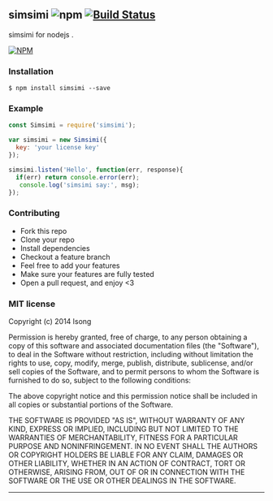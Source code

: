 ## simsimi ![npm](https://badge.fury.io/js/simsimi.png) [![Build Status](https://travis-ci.org/song940/simsimi.svg?branch=master)](https://travis-ci.org/song940/simsimi)

simsimi for nodejs .

[![NPM](https://nodei.co/npm/simsimi.png?downloads=true&downloadRank=true&stars=true)](https://nodei.co/npm/simsimi/)

### Installation

```shell
$ npm install simsimi --save
```


### Example

```js
const Simsimi = require('simsimi');

var simsimi = new Simsimi({
  key: 'your license key'
});

simsimi.listen('Hello', function(err, response){
  if(err) return console.error(err);
   console.log('simsimi say:', msg);
});
```


### Contributing
- Fork this repo
- Clone your repo
- Install dependencies
- Checkout a feature branch
- Feel free to add your features
- Make sure your features are fully tested
- Open a pull request, and enjoy <3

### MIT license
Copyright (c) 2014 lsong

Permission is hereby granted, free of charge, to any person obtaining a copy
of this software and associated documentation files (the &quot;Software&quot;), to deal
in the Software without restriction, including without limitation the rights
to use, copy, modify, merge, publish, distribute, sublicense, and/or sell
copies of the Software, and to permit persons to whom the Software is
furnished to do so, subject to the following conditions:

The above copyright notice and this permission notice shall be included in
all copies or substantial portions of the Software.

THE SOFTWARE IS PROVIDED &quot;AS IS&quot;, WITHOUT WARRANTY OF ANY KIND, EXPRESS OR
IMPLIED, INCLUDING BUT NOT LIMITED TO THE WARRANTIES OF MERCHANTABILITY,
FITNESS FOR A PARTICULAR PURPOSE AND NONINFRINGEMENT. IN NO EVENT SHALL THE
AUTHORS OR COPYRIGHT HOLDERS BE LIABLE FOR ANY CLAIM, DAMAGES OR OTHER
LIABILITY, WHETHER IN AN ACTION OF CONTRACT, TORT OR OTHERWISE, ARISING FROM,
OUT OF OR IN CONNECTION WITH THE SOFTWARE OR THE USE OR OTHER DEALINGS IN
THE SOFTWARE.

---
